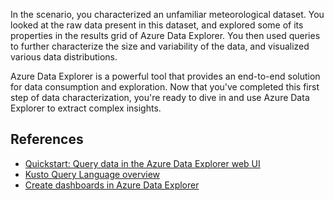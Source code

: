 In the scenario, you characterized an unfamiliar meteorological dataset. You looked at the raw data present in this dataset, and explored some of its properties in the results grid of Azure Data Explorer. You then used queries to further characterize the size and variability of the data, and visualized various data distributions.

Azure Data Explorer is a powerful tool that provides an end-to-end solution for data consumption and exploration. Now that you've completed this first step of data characterization, you're ready to dive in and use Azure Data Explorer to extract complex insights.

## References

* [Quickstart: Query data in the Azure Data Explorer web UI](/azure/data-explorer/web-query-data)
* [Kusto Query Language overview](/azure/data-explorer/kusto/query/)
* [Create dashboards in Azure Data Explorer](/training/modules/create-dashboards-azure-data-explorer/)
